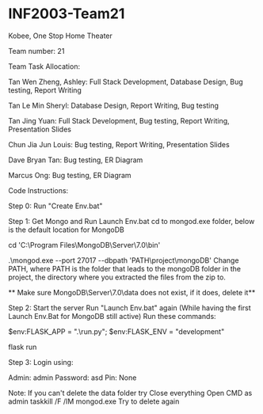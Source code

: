 # INF2003-Team21

Kobee, One Stop Home Theater

Team number: 21

Team Task Allocation:

Tan Wen Zheng, Ashley: Full Stack Development, Database Design, Bug testing, Report Writing

Tan Le Min Sheryl: Database Design, Report Writing, Bug testing

Tan Jing Yuan: Full Stack Development, Bug testing, Report Writing, Presentation Slides

Chun Jia Jun Louis: Bug testing, Report Writing, Presentation Slides

Dave Bryan Tan: Bug testing, ER Diagram

Marcus Ong: Bug testing, ER Diagram



Code Instructions:

Step 0: Run "Create Env.bat"

Step 1: Get Mongo and Run Launch Env.bat
cd to mongod.exe folder, below is the default location for MongoDB

cd 'C:\Program Files\MongoDB\Server\7.0\bin'

.\mongod.exe --port 27017 --dbpath 'PATH\project\mongoDB' 
Change PATH, where PATH is the folder that leads to the mongoDB folder in the project, the directory where you extracted the files from the zip to.

** Make sure MongoDB\Server\7.0\data does not exist, if it does, delete it**

Step 2: Start the server
Run "Launch Env.bat" again (While having the first Launch Env.Bat for MongoDB still active)
Run these commands:

$env:FLASK_APP = ".\run.py"; $env:FLASK_ENV = "development"

flask run

Step 3:
Login using:

Admin: admin
Password: asd
Pin: None

Note: If you can't delete the data folder try
Close everything
Open CMD as admin
taskkill /F /IM mongod.exe
Try to delete again
